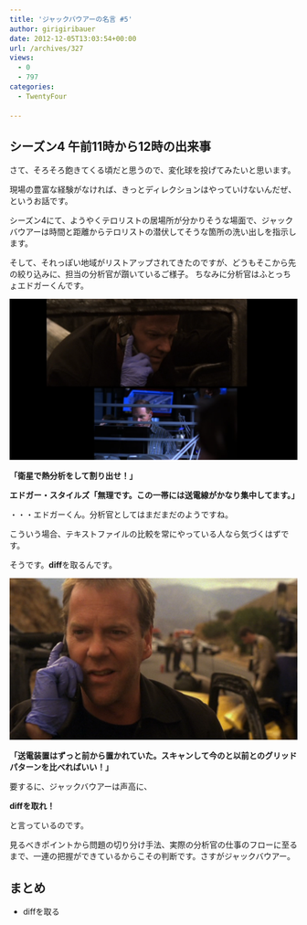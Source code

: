 ```yaml
---
title: 'ジャックバウアーの名言 #5'
author: girigiribauer
date: 2012-12-05T13:03:54+00:00
url: /archives/327
views:
  - 0
  - 797
categories:
  - TwentyFour

---
```

## シーズン4 午前11時から12時の出来事

さて、そろそろ飽きてくる頃だと思うので、変化球を投げてみたいと思います。

現場の豊富な経験がなければ、きっとディレクションはやっていけないんだぜ、というお話です。

シーズン4にて、ようやくテロリストの居場所が分かりそうな場面で、ジャックバウアーは時間と距離からテロリストの潜伏してそうな箇所の洗い出しを指示します。

そして、それっぽい地域がリストアップされてきたのですが、どうもそこから先の絞り込みに、担当の分析官が躓いているご様子。 ちなみに分析官はふとっちょエドガーくんです。

![「衛星で熱分析をして割り出せ！」][1]

**「衛星で熱分析をして割り出せ！」**

**エドガー・スタイルズ「無理です。この一帯には送電線がかなり集中してます。」**

・・・エドガーくん。分析官としてはまだまだのようですね。

こういう場合、テキストファイルの比較を常にやっている人なら気づくはずです。

そうです。**diff**を取るんです。

![「送電装置はずっと前から置かれていた。スキャンして今のと以前とのグリッドパターンを比べればいい！」][2]

**「送電装置はずっと前から置かれていた。スキャンして今のと以前とのグリッドパターンを比べればいい！」**

要するに、ジャックバウアーは声高に、

**diffを取れ！**

と言っているのです。

見るべきポイントから問題の切り分け手法、実際の分析官の仕事のフローに至るまで、一連の把握ができているからこその判断です。さすがジャックバウアー。

## まとめ

  * diffを取る

 [1]: /img/2012/12/24advent05-012.png
 [2]: /img/2012/12/24advent05-022.png

